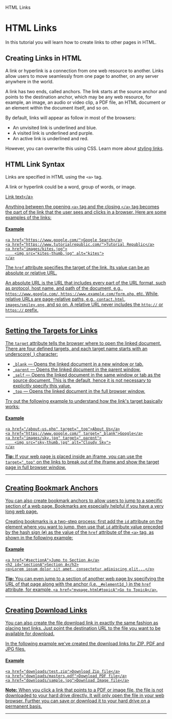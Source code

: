 HTML Links

# HTML Links

In this tutorial you will learn how to create links to other pages in HTML.

## Creating Links in HTML

A link or hyperlink is a connection from one web resource to another. Links allow users to move seamlessly from one page to another, on any server anywhere in the world.

A link has two ends, called anchors. The link starts at the source anchor and points to the destination anchor, which may be any web resource, for example, an image, an audio or video clip, a PDF file, an HTML document or an element within the document itself, and so on.

By default, links will appear as follow in most of the browsers:

*   An unvisited link is underlined and blue.
*   A visited link is underlined and purple.
*   An active link is underlined and red.

However, you can overwrite this using CSS. Learn more about [styling links](https://www.tutorialrepublic.com/html-tutorial/../css-tutorial/css-links.php).

## HTML Link Syntax

Links are specified in HTML using the `<a>` tag.

A link or hyperlink could be a word, group of words, or image.

<a href="_url_">Link text&lt;/a&gt;

Anything between the opening `<a>` tag and the closing `</a>` tag becomes the part of the link that the user sees and clicks in a browser. Here are some examples of the links:

#### Example

```markup
<a href="https://www.google.com/">Google Search</a>
<a href="https://www.tutorialrepublic.com/">Tutorial Republic</a>
<a href="images/kites.jpg">
    <img src="kites-thumb.jpg" alt="kites">
</a>
```

The `href` attribute specifies the target of the link. Its value can be an absolute or relative URL.

An absolute URL is the URL that includes every part of the URL format, such as protocol, host name, and path of the document, e.g., `https://www.google.com/`, `https://www.example.com/form.php`, etc. While, relative URLs are page-relative paths, e.g., `contact.html`, `images/smiley.png`, and so on. A relative URL never includes the `http://` or `https://` prefix.

* * *

## Setting the Targets for Links

The `target` attribute tells the browser where to open the linked document. There are four defined targets, and each target name starts with an underscore(`_`) character:

*   `_blank` — Opens the linked document in a new window or tab.
*   `_parent` — Opens the linked document in the parent window.
*   `_self` — Opens the linked document in the same window or tab as the source document. This is the default, hence it is not necessary to explicitly specify this value.
*   `_top` — Opens the linked document in the full browser window.

Try out the following example to understand how the link's target basically works:

#### Example

```markup
<a href="/about-us.php" target="_top">About Us</a>
<a href="https://www.google.com/" target="_blank">Google</a>
<a href="images/sky.jpg" target="_parent">
    <img src="sky-thumb.jpg" alt="Cloudy Sky">
</a>
```

**Tip:** If your web page is placed inside an iframe, you can use the `target="_top"` on the links to break out of the iframe and show the target page in full browser window.

* * *

## Creating Bookmark Anchors

You can also create bookmark anchors to allow users to jump to a specific section of a web page. Bookmarks are especially helpful if you have a very long web page.

Creating bookmarks is a two-step process: first add the `id` attribute on the element where you want to jump, then use that `id` attribute value preceded by the hash sign (`#`) as the value of the `href` attribute of the `<a>` tag, as shown in the following example:

#### Example

```markup
<a href="#sectionA">Jump to Section A</a>
<h2 id="sectionA">Section A</h2>
<p>Lorem ipsum dolor sit amet, consectetur adipiscing elit...</p>
```

**Tip:** You can even jump to a section of another web page by specifying the URL of that page along with the anchor (i.e. `_#elementId_`) in the `href` attribute, for example, `<a href="mypage.html#topicA">Go to TopicA</a>`.

* * *

## Creating Download Links

You can also create the file download link in exactly the same fashion as placing text links. Just point the destination URL to the file you want to be available for download.

In the following example we've created the download links for ZIP, PDF and JPG files.

#### Example

```markup
<a href="downloads/test.zip">Download Zip file</a>
<a href="downloads/masters.pdf">Download PDF file</a>
<a href="downloads/sample.jpg">Download Image file</a>
```

**Note:** When you click a link that points to a PDF or image file, the file is not downloaded to your hard drive directly. It will only open the file in your web browser. Further you can save or download it to your hard drive on a permanent basis.

* * *
